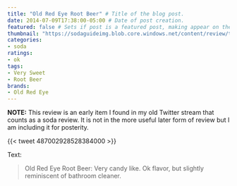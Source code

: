 ```yaml
---
title: "Old Red Eye Root Beer" # Title of the blog post.
date: 2014-07-09T17:38:00-05:00 # Date of post creation.
featured: false # Sets if post is a featured post, making appear on the home page side bar.
thumbnail: "https://sodaguideimg.blob.core.windows.net/content/review/thumbs/old-red-eye-root-beer.jpg" # Sets thumbnail image appearing inside card on homepage.
categories:
- soda
ratings:
- ok
tags:
- Very Sweet
- Root Beer
brands:
- Old Red Eye
---
```


**NOTE:** This review is an early item I found in my old Twitter stream that counts as a soda review. It is not in the more useful later form of review but I am including it for posterity.

{{< tweet 487002928528384000 >}}

Text:
> Old Red Eye Root Beer: Very candy like. Ok flavor, but slightly reminiscent of bathroom cleaner.